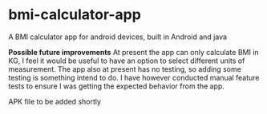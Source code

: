 # bmi-calculator-app
A BMI calculator app for android devices, built in Android and java

**Possible future improvements** 
At present the app can only calculate BMI in KG, I feel it would be useful to have an option to select different units of measurement. The app also at present has no testing, so adding some testing is something intend to do. I have however conducted manual feature tests to ensure I was getting the expected behavior from the app.

APK file to be added shortly
